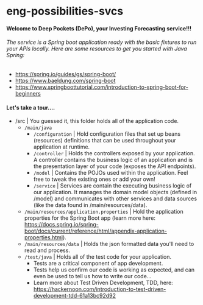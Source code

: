 # eng-possibilities-svcs

#### Welcome to Deep Pockets (DePo), your Investing Forecasting service!!!

###### The service is a Spring boot application ready with the basic fixtures to run your APIs locally. Here are some resources to get you started with Java Spring:
- https://spring.io/guides/gs/spring-boot/
- https://www.baeldung.com/spring-boot
- https://www.springboottutorial.com/introduction-to-spring-boot-for-beginners

#### Let's take a tour....

- /src | You guessed it, this folder holds all of the application code.
    - `/main/java`
        - `/configuration` | Hold configuration files that set up beans (resources) definitions that can be used throughout your application at runtime.
        - `/controller` | Holds the controllers exposed by your application. A controller contains the business logic of an application and is the presentation layer of your code (exposes the API endpoints). 
        - `/model` | Contains the POJOs used within the application. Feel free to tweak the existing ones or add your own!
        - `/service` | Services are contain the executing business logic of our application. It manages the domain model objects (defined in /model) and communicates with other services and data sources (like the data found in /main/resources/data).
    - `/main/resources/application.properties` | Hold the application properties for the Spring Boot app (learn more here: https://docs.spring.io/spring-boot/docs/current/reference/html/appendix-application-properties.html).
    - `/main/resources/data` | Holds the json formatted data you'll need to read and process.
    - `/test/java` | Holds all of the test code for your application.  
        - Tests are a critical component of app development.  
        - Tests help us confirm our code is working as expected, and can even be used to tell us how to write our code...  
        - Learn more about Test Driven Development, TDD, here: https://hackernoon.com/introduction-to-test-driven-development-tdd-61a13bc92d92
    
